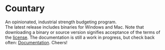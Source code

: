 # Countary
An opinionated, industrial strength budgeting program.  
The latest release includes binaries for Windows and Mac. Note that downloading
a binary or source version signifies acceptance of the terms of the [license](LICENSE).
The documentation is still a work in progress, but check back
often: [Documentation](https://hoogenbj.github.io/countary/).
Cheers!
